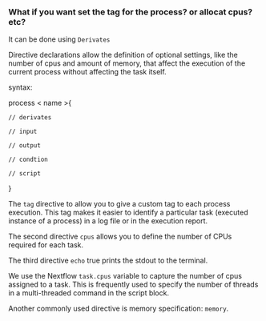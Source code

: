 ### What if you want set the tag for the process? or allocat cpus? etc? 

It can be done using `Derivates`

Directive declarations allow the definition of optional settings, like the number of cpus and amount of memory, that affect the execution of the current process without affecting the task itself.

syntax:

process < name >{

    // derivates

    // input

    // output

    // condtion

    // script

}

The `tag` directive to allow you to give a custom tag to each process execution. This tag makes it easier to identify a particular task (executed instance of a process) in a log file or in the execution report.

The second directive `cpus` allows you to define the number of CPUs required for each task.

The third directive `echo` true prints the stdout to the terminal.

We use the Nextflow `task.cpus` variable to capture the number of cpus assigned to a task. This is frequently used to specify the number of threads in a multi-threaded command in the script block.

Another commonly used directive is memory specification: `memory`.